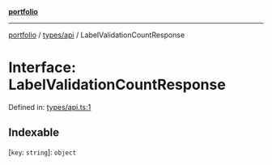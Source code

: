 [**portfolio**](../../../README.md)

***

[portfolio](../../../modules.md) / [types/api](../README.md) / LabelValidationCountResponse

# Interface: LabelValidationCountResponse

Defined in: [types/api.ts:1](https://github.com/tnorlund/Portfolio/blob/be280edd56cb0c04f4cc7ed01e36c4afe74e46a0/portfolio/types/api.ts#L1)

## Indexable

\[`key`: `string`\]: `object`
